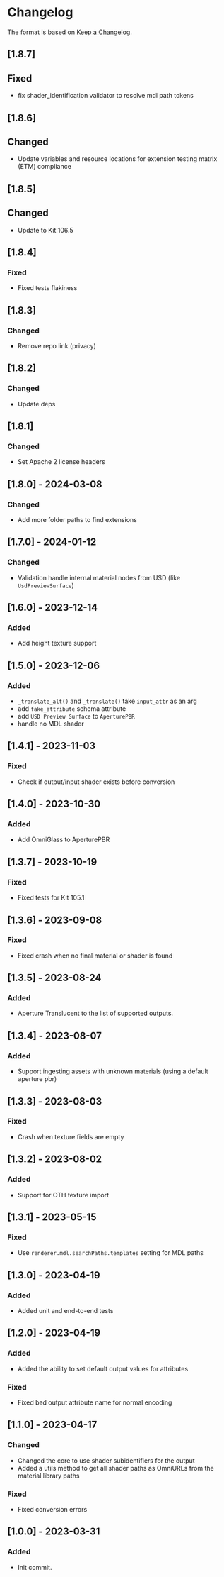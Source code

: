 # Changelog
The format is based on [Keep a Changelog](https://keepachangelog.com/en/1.0.0/).

## [1.8.7]
## Fixed
- fix shader_identification validator to resolve mdl path tokens

## [1.8.6]
## Changed
- Update variables and resource locations for extension testing matrix (ETM) compliance

## [1.8.5]
## Changed
- Update to Kit 106.5

## [1.8.4]
### Fixed
- Fixed tests flakiness

## [1.8.3]
### Changed
- Remove repo link (privacy)

## [1.8.2]
### Changed
- Update deps

## [1.8.1]
### Changed
- Set Apache 2 license headers

## [1.8.0] - 2024-03-08
### Changed
- Add more folder paths to find extensions

## [1.7.0] - 2024-01-12
### Changed
- Validation handle internal material nodes from USD (like `UsdPreviewSurface`)

## [1.6.0] - 2023-12-14
### Added
- Add height texture support

## [1.5.0] - 2023-12-06
### Added
- `_translate_alt()` and `_translate()` take `input_attr` as an arg
- add `fake_attribute` schema attribute
- add `USD Preview Surface` to `AperturePBR`
- handle no MDL shader

## [1.4.1] - 2023-11-03
### Fixed
- Check if output/input shader exists before conversion

## [1.4.0] - 2023-10-30
### Added
- Add OmniGlass to AperturePBR

## [1.3.7] - 2023-10-19
### Fixed
- Fixed tests for Kit 105.1

## [1.3.6] - 2023-09-08
### Fixed
- Fixed crash when no final material or shader is found

## [1.3.5] - 2023-08-24
### Added
- Aperture Translucent to the list of supported outputs.

## [1.3.4] - 2023-08-07
### Added
- Support ingesting assets with unknown materials (using a default aperture pbr)

## [1.3.3] - 2023-08-03
### Fixed
- Crash when texture fields are empty

## [1.3.2] - 2023-08-02
### Added
- Support for OTH texture import

## [1.3.1] - 2023-05-15
### Fixed
- Use `renderer.mdl.searchPaths.templates` setting for MDL paths

## [1.3.0] - 2023-04-19
### Added
- Added unit and end-to-end tests

## [1.2.0] - 2023-04-19
### Added
- Added the ability to set default output values for attributes

### Fixed
- Fixed bad output attribute name for normal encoding

## [1.1.0] - 2023-04-17
### Changed
- Changed the core to use shader subidentifiers for the output
- Added a utils method to get all shader paths as OmniURLs from the material library paths

### Fixed
- Fixed conversion errors

## [1.0.0] - 2023-03-31
### Added
- Init commit.
